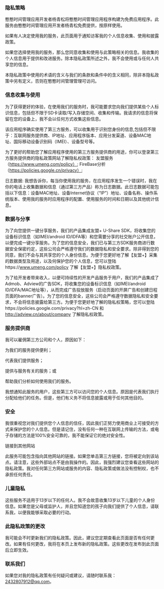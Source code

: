 ### 隐私策略

憨憨时间管理应用开发者杨青松将憨憨时间管理应用程序构建为免费应用程序。此服务由憨憨时间管理应用开发者杨青松免费提供，按原样使用。

如果有人决定使用我的服务，此页面用于通知访客我的个人信息收集、使用和披露政策。

如果您选择使用我的服务，那么您同意收集和使用与此策略相关的信息。我收集的个人信息用于提供和改进服务。除本隐私政策所述之外，我不会使用或与任何人共享您的信息。

本隐私政策中使用的术语的含义与我们的条款和条件中的含义相同，除非本隐私政策中另有定义，否则在憨憨时间管理管理可访问。

### 信息收集与使用

为了获得更好的体验，在使用我们的服务时，我可能要求您向我们提供某些个人标识信息，包括但不限于SD卡读取/写入存储空间、收集和传输。我请求的信息将保留在您的设备上，我不会以任何方式收集这些信息。

该应用程序确实使用了第三方服务，可以收集用于识别您身份的信息,包括但不限于：互联网服务提供商、IP地址、应用程序版本、应用分发渠道、设备MAC地址、国际移动设备识别码（IMEI）、设备型号等。

为了更好的帮助您了解应用程序使用的第三方服务提供商的用途，你可以登录第三方服务提供商的隐私政策网站了解隐私权政策： 友盟服务（https://www.umeng.com/policy）; FireBase分析（https://policies.google.cn/privacy）;

日志数据: 我想告诉你，每当你使用我的服务，在应用程序发生一个错误时，我在你的电话上收集数据和信息（通过第三方产品）称为日志数据。此日志数据可能包括以下信息：设备MAC地址、设备Internet协议（“IP”）地址、设备名称、操作系统版本、使用我的服务时应用程序的配置、使用服务的时间和日期以及其他统计信息。

### 数据与分享

为了向您提供一键分享服务，我们的产品集成友盟+ U-Share SDK，将收集您的设备标识信息（如IMEI/android ID/IDFA等）和您需要分享的社交账户公开信息，以便完成一键分享服务。为了您的信息安全，我们已与第三方SDK服务商进行数据安全保密约定，这些公司会严格遵守我们的数据隐私和安全要求。除非得到您的同意，我们不会与其共享您的个人身份信息。为便于您更好地了解【友盟+】采集的数据类型及用途，以及何保护您的个人信息，您可以登陆https://www.umeng.com/policy 了解【友盟+】隐私权政策。

为了给开发者带来收入，以便可持续性的开发产品服务于用户，我们的产品集成了Admob、Adview的广告SDK，将收集您的设备标识信息（如IMEI/android ID/IDFA/MAC地址等），从而完成广告投放服务（启动页面的开屏广告和创建日程页面的banner广告）。为了您的信息安全，这些公司会严格遵守数据隐私和安全要求，不会将信息披露给第三方。为便于您更好地了解的隐私权策略，您可以登陆https://policies.google.com/privacy?hl=zh-CN 和 http://adview.cn/about/company 了解隐私权政策。

### 服务提供商

我可以雇佣第三方公司和个人，原因如下：

为我们的服务提供便利；

代表我们提供服务；

提供与服务有关的服务；或

帮助我们分析如何使用我们的服务。

我想通知此服务的用户，这些第三方可以访问您的个人信息。原因是代表我们执行分配给他们的任务。但是，他们有义务不将信息披露或用于任何其他目的。

### 安全

我很重视您对我们提供您个人信息的信任，因此我们正努力使用商业上可接受的方式来保护您的个人信息。但是请记住，没有任何一种在互联网上传输的方法，或电子存储的方法是100%安全可靠的，我不能保证它的绝对安全性。

链接到其他网站

此服务可能包含指向其他网站的链接。如果您单击第三方链接，您将被定向到该站点。请注意，这些外部站点不是由我操作的。因此，我强烈建议您查看这些网站的隐私政策。我对任何第三方网站或服务的内容、隐私政策或做法没有控制权，也不承担任何责任。

### 儿童隐私

这些服务不适用于13岁以下的任何人。我不会故意收集13岁以下儿童的个人身份信息。如果您是父母或监护人，并且您知道您的孩子向我们提供了个人信息，请联系我，以便我能够采取必要的行动。

### 此隐私政策的更改

我可能会不时更新我们的隐私政策。因此，建议您定期查看此页面是否有任何更改。如果有任何更改，我将在本页上发布新的隐私政策。这些更改在发布到此页面后立即生效。

### 联系我们

如果您对我的隐私政策有任何疑问或建议，请随时联系我：2432807912@qq.com。
